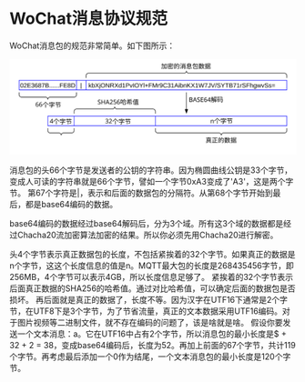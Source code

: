 # WoChat消息协议规范

WoChat消息包的规范非常简单。如下图所示：

![](x0001.svg) 

消息包的头66个字节是发送者的公钥的字符串。因为椭圆曲线公钥是33个字节，变成人可读的字符串就是66个字节，譬如一个字节0xA3变成了'A3'，这是两个字节。
第67个字符是|，表示和后面的数据包的分隔符。从第68个字节开始到最后，都是base64编码的数据。

base64编码的数据经过base64解码后，分为3个域。所有这3个域的数据都是经过Chacha20流加密算法加密的结果。所以你必须先用Chacha20进行解密。

头4个字节表示真正数据包的长度，不包括紧挨着的32个字节。如果真正的数据是n个字节，这这个长度信息的值是n。MQTT最大包的长度是268435456字节，即256MB，4个字节可以表示4GB，所以长度信息足够了。
紧挨着的32个字节表示后面真正数据的SHA256的哈希值。通过对比哈希值，可以确定后面的数据包是否损坏。
再后面就是真正的数据了，长度不等。因为汉字在UTF16下通常是2个字节，在UTF8下是3个字节，为了节省流量，真正的文本数据采用UTF16编码。对于图片视频等二进制文件，就不存在编码的问题了，该是啥就是啥。
假设你要发送一个文本消息：a。它在UTF16中占有2个字节，所以消息包的最小长度是$ + 32 + 2 = 38，变成base64编码后，长度为52。再加上前面的67个字节，共计119个字节。再考虑最后添加一个0作为结尾，一个文本消息包的最小长度是120个字节。


